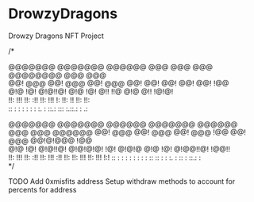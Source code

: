 # DrowzyDragons
Drowzy Dragons NFT Project

/*
                                                               
@@@@@@@  @@@@@@@   @@@@@@  @@@  @@@  @@@ @@@@@@@@ @@@ @@@      
@@!  @@@ @@!  @@@ @@!  @@@ @@!  @@!  @@!      @@! @@! !@@      
@!@  !@! @!@!!@!  @!@  !@! @!!  !!@  @!@    @!!    !@!@!       
!!:  !!! !!: :!!  !!:  !!!  !:  !!:  !!   !!:       !!:        
:: :  :   :   : :  : :. :    ::.:  :::   :.::.: :   .:         
                                                               
                                                               
@@@@@@@  @@@@@@@   @@@@@@   @@@@@@@   @@@@@@  @@@  @@@  @@@@@@ 
@@!  @@@ @@!  @@@ @@!  @@@ !@@       @@!  @@@ @@!@!@@@ !@@     
@!@  !@! @!@!!@!  @!@!@!@! !@! @!@!@ @!@  !@! @!@@!!@!  !@@!!  
!!:  !!! !!: :!!  !!:  !!! :!!   !!: !!:  !!! !!:  !!!     !:! 
:: :  :   :   : :  :   : :  :: :: :   : :. :  ::    :  ::.: :  
*/

TODO
Add 0xmisfits address
Setup withdraw methods to account for percents for address